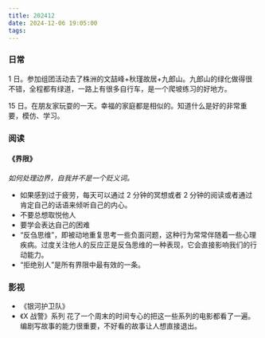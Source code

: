 ```yaml
---
title: 202412
date: 2024-12-06 19:05:00
tags:
---
```


### 日常

1 日。参加组团活动去了株洲的文喆峰+秋瑾故居+九郎山。九郎山的绿化做得很不错，全程都有绿道，一路上有很多自行车，是一个爬坡练习的好地方。

15 日。在朋友家玩耍的一天。幸福的家庭都是相似的。知道什么是好的非常重要，模仿、学习。

### 阅读

#### 《界限》

_如何处理边界，自我并不是一个贬义词。_

- 如果感到过于疲劳，每天可以通过 2 分钟的冥想或者 2 分钟的阅读或者通过肯定自己的话语来倾听自己的内心。
- 不要总想取悦他人
- 要学会表达自己的困难
- “反刍思维”，即被动地重复思考一些负面问题，这种行为常常伴随着一些心理疾病。过度关注他人的反应正是反刍思维的一种表现，它会直接影响我们的行动能力。
- “拒绝别人”是所有界限中最有效的一条。

### 影视

- 《银河护卫队》
- 《X 战警》系列 花了一个周末的时间专心的把这一些系列的电影都看了一遍。编剧写故事的能力很重要，不好看的故事让人想直接退出。
